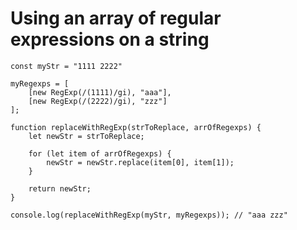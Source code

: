 # Using an array of regular expressions on a string

    const myStr = "1111 2222"

    myRegexps = [
        [new RegExp(/(1111)/gi), "aaa"],
        [new RegExp(/(2222)/gi), "zzz"]
    ];

    function replaceWithRegExp(strToReplace, arrOfRegexps) {
        let newStr = strToReplace;

        for (let item of arrOfRegexps) {
            newStr = newStr.replace(item[0], item[1]);
        }

        return newStr;
    }

    console.log(replaceWithRegExp(myStr, myRegexps)); // "aaa zzz"